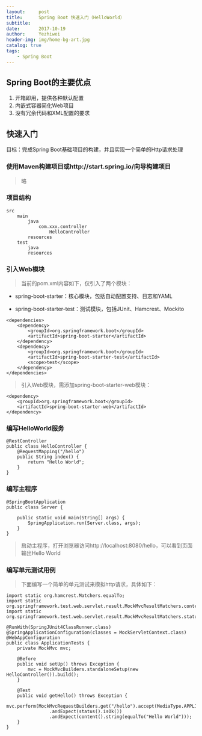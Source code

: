 ```yaml
---
layout:     post
title:      Spring Boot 快速入门（HelloWorld）
subtitle:   
date:       2017-10-19
author:     Yezhiwei
header-img: img/home-bg-art.jpg
catalog: true
tags:
    - Spring Boot
---
```



## Spring Boot的主要优点

1. 开箱即用，提供各种默认配置
2. 内嵌式容器简化Web项目
3. 没有冗余代码和XML配置的要求

## 快速入门

目标：完成Spring Boot基础项目的构建，并且实现一个简单的Http请求处理

### 使用Maven构建项目或http://start.spring.io/向导构建项目

> 略
	
### 项目结构

```
src
	main
		java
			com.xxx.controller
				HelloController
		resources
	test
		java
		resources
```

### 引入Web模块

> 当前的pom.xml内容如下，仅引入了两个模块：
> 
*  spring-boot-starter：核心模块，包括自动配置支持、日志和YAML
> 
*  spring-boot-starter-test：测试模块，包括JUnit、Hamcrest、Mockito

```
<dependencies>
    <dependency>
        <groupId>org.springframework.boot</groupId>
		<artifactId>spring-boot-starter</artifactId>
	</dependency>
	<dependency>
		<groupId>org.springframework.boot</groupId>
		<artifactId>spring-boot-starter-test</artifactId>
		<scope>test</scope>
	</dependency>
</dependencies>
```
> 引入Web模块，需添加spring-boot-starter-web模块：

```
<dependency>
	<groupId>org.springframework.boot</groupId>
	<artifactId>spring-boot-starter-web</artifactId>
</dependency>
```

### 编写HelloWorld服务

```
@RestController
public class HelloController {
    @RequestMapping("/hello")
    public String index() {
        return "Hello World";
    }
}
```

### 编写主程序

```
@SpringBootApplication
public class Server {

    public static void main(String[] args) {
        SpringApplication.run(Server.class, args);
    }
}
```
> 启动主程序，打开浏览器访问http://localhost:8080/hello，可以看到页面输出Hello World

### 编写单元测试用例

> 下面编写一个简单的单元测试来模拟http请求，具体如下：

```
import static org.hamcrest.Matchers.equalTo;
import static org.springframework.test.web.servlet.result.MockMvcResultMatchers.content;
import static org.springframework.test.web.servlet.result.MockMvcResultMatchers.status;

@RunWith(SpringJUnit4ClassRunner.class)
@SpringApplicationConfiguration(classes = MockServletContext.class)
@WebAppConfiguration
public class ApplicationTests {
	private MockMvc mvc;
	
	@Before
	public void setUp() throws Exception {
		mvc = MockMvcBuilders.standaloneSetup(new HelloController()).build();
	}
	
	@Test
	public void getHello() throws Exception {
		mvc.perform(MockMvcRequestBuilders.get("/hello").accept(MediaType.APPLICATION_JSON))
				.andExpect(status().isOk())
				.andExpect(content().string(equalTo("Hello World")));
	}
}
```
